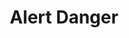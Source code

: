 ---
title: Alert Danger
category: Application
paid: false
isActive: true
ltr: {"vue":{"vueTail":[{"label":"App.vue","code":"<template>\n  <div class=\"mt-12 mx-4 px-4 rounded-md border-l-4 border-red-500 bg-red-50 md:max-w-2xl md:mx-auto\">\n    <div class=\"flex justify-between py-3\">\n      <div class=\"flex\">\n        <div>\n          <svg xmlns=\"http://www.w3.org/2000/svg\" class=\"h-6 w-6 text-red-500\" viewBox=\"0 0 20 20\"\n            fill=\"currentColor\">\n            <path fillRule=\"evenodd\"\n              d=\"M18 10a8 8 0 11-16 0 8 8 0 0116 0zm-7 4a1 1 0 11-2 0 1 1 0 012 0zm-1-9a1 1 0 00-1 1v4a1 1 0 102 0V6a1 1 0 00-1-1z\"\n              clipRule=\"evenodd\" />\n          </svg>\n        </div>\n        <div class=\"self-center ml-3\">\n          <span class=\"text-red-600 font-semibold\">\n            Error\n          </span>\n          <p class=\"text-red-600 mt-1\">\n            Sorry something wrong happened, please enter a correct email.\n          </p>\n        </div>\n      </div>\n      <button class=\"self-start text-red-500\">\n        <svg xmlns=\"http://www.w3.org/2000/svg\" class=\"h-5 w-5\" viewBox=\"0 0 20 20\" fill=\"currentColor\">\n          <path fillRule=\"evenodd\"\n            d=\"M4.293 4.293a1 1 0 011.414 0L10 8.586l4.293-4.293a1 1 0 111.414 1.414L11.414 10l4.293 4.293a1 1 0 01-1.414 1.414L10 11.414l-4.293 4.293a1 1 0 01-1.414-1.414L8.586 10 4.293 5.707a1 1 0 010-1.414z\"\n            clipRule=\"evenodd\" />\n        </svg>\n      </button>\n    </div>\n  </div>\n</template>"}],"vueCss":[{"label":"App.vue","code":"<template>\n  <div class=\"alert-error\">\n    <div class=\"alert-error-container\">\n      <div class=\"alert-details\">\n        <div class=\"alert-icon\">\n          <svg xmlns=\"http://www.w3.org/2000/svg\" viewBox=\"0 0 20 20\" fill=\"currentColor\">\n            <path fillRule=\"evenodd\"\n              d=\"M18 10a8 8 0 11-16 0 8 8 0 0116 0zm-7 4a1 1 0 11-2 0 1 1 0 012 0zm-1-9a1 1 0 00-1 1v4a1 1 0 102 0V6a1 1 0 00-1-1z\"\n              clipRule=\"evenodd\" />\n          </svg>\n        </div>\n        <div class=\"details\">\n          <span class=\"lable\">\n            Error\n          </span>\n          <p>\n            Sorry something wrong happened, please enter a correct email.\n          </p>\n        </div>\n      </div>\n      <button class=\"hide-btn\">\n        <svg xmlns=\"http://www.w3.org/2000/svg\" viewBox=\"0 0 20 20\" fill=\"currentColor\">\n          <path fillRule=\"evenodd\"\n            d=\"M4.293 4.293a1 1 0 011.414 0L10 8.586l4.293-4.293a1 1 0 111.414 1.414L11.414 10l4.293 4.293a1 1 0 01-1.414 1.414L10 11.414l-4.293 4.293a1 1 0 01-1.414-1.414L8.586 10 4.293 5.707a1 1 0 010-1.414z\"\n            clipRule=\"evenodd\" />\n        </svg>\n      </button>\n    </div>\n  </div>\n</template>"},{"label":"style.css","code":".alert-error {\n  margin: 3rem 1rem 0px 1rem;\n  padding: 0px 1rem 0px 1rem;\n  border-radius: 0.375rem;\n  border-left: solid 4px #ef4444;\n  background-color: #fef2f2;\n}\n\n@media (min-width: 768px) {\n  .alert-error {\n    max-width: 42rem;\n    margin-left: auto;\n    margin-right: auto;\n  }\n}\n\n.alert-error .alert-error-container {\n  display: flex;\n  justify-content: space-between;\n  padding: 0.75rem 0px 0.75rem 0px;\n}\n\n.alert-error .alert-error-container .alert-details {\n  display: flex;\n}\n\n.alert-error .alert-error-container .alert-details .alert-icon svg {\n  width: 1.5rem;\n  height: 1.5rem;\n  color: #ef4444;\n}\n\n.alert-error .alert-error-container .alert-details .details {\n  align-self: center;\n  margin-left: 0.75rem;\n}\n\n.alert-error .alert-error-container .alert-details .details .lable {\n  color: #dc2626;\n  font-weight: 600;\n}\n\n.alert-error .alert-error-container .alert-details .details p {\n  margin-top: 0.25rem;\n  color: #dc2626;\n}\n\n.alert-error .alert-error-container .hide-btn {\n  align-self: flex-start;\n  color: #ef4444;\n}\n\n.alert-error .alert-error-container .hide-btn svg {\n  width: 1.25rem;\n  height: 1.25rem;\n}"}]},"react":{"jsxTail":[{"code":"export default () => {\n    return (\n        <div className=\"mt-12 mx-4 px-4 rounded-md border-l-4 border-red-500 bg-red-50 md:max-w-2xl md:mx-auto md:px-8\">\n            <div className=\"flex justify-between py-3\">\n                <div className=\"flex\">\n                    <div>\n                        <svg xmlns=\"http://www.w3.org/2000/svg\" className=\"h-6 w-6 text-red-500\" viewBox=\"0 0 20 20\" fill=\"currentColor\">\n                            <path fillRule=\"evenodd\" d=\"M18 10a8 8 0 11-16 0 8 8 0 0116 0zm-7 4a1 1 0 11-2 0 1 1 0 012 0zm-1-9a1 1 0 00-1 1v4a1 1 0 102 0V6a1 1 0 00-1-1z\" clipRule=\"evenodd\" />\n                        </svg>\n                    </div>\n                    <div className=\"self-center ml-3\">\n                        <span className=\"text-red-600 font-semibold\">\n                            Error\n                        </span>\n                        <p className=\"text-red-600 mt-1\">\n                            Sorry something wrong happened, please enter a correct email.\n                        </p>\n                    </div>\n                </div>\n                <button className=\"self-start text-red-500\">\n                    <svg xmlns=\"http://www.w3.org/2000/svg\" className=\"h-5 w-5\" viewBox=\"0 0 20 20\" fill=\"currentColor\">\n                        <path fillRule=\"evenodd\" d=\"M4.293 4.293a1 1 0 011.414 0L10 8.586l4.293-4.293a1 1 0 111.414 1.414L11.414 10l4.293 4.293a1 1 0 01-1.414 1.414L10 11.414l-4.293 4.293a1 1 0 01-1.414-1.414L8.586 10 4.293 5.707a1 1 0 010-1.414z\" clipRule=\"evenodd\" />\n                    </svg>\n                </button>\n            </div>\n        </div>\n    )\n}","label":"App.jsx"}],"jsxCss":[{"label":"App.jsx","code":"export default () => {\n    return (\n        <div className=\"alert-error\">\n            <div className=\"alert-error-container\">\n                <div className=\"alert-details\">\n                    <div className=\"alert-icon\">\n                        <svg xmlns=\"http://www.w3.org/2000/svg\" viewBox=\"0 0 20 20\" fill=\"currentColor\">\n                            <path fillRule=\"evenodd\" d=\"M18 10a8 8 0 11-16 0 8 8 0 0116 0zm-7 4a1 1 0 11-2 0 1 1 0 012 0zm-1-9a1 1 0 00-1 1v4a1 1 0 102 0V6a1 1 0 00-1-1z\" clipRule=\"evenodd\" />\n                        </svg>\n                    </div>\n                    <div className=\"details\">\n                        <span className=\"lable\">\n                            Error\n                        </span>\n                        <p>\n                            Sorry something wrong happened, please enter a correct email.\n                        </p>\n                    </div>\n                </div>\n                <button className=\"hide-btn\">\n                    <svg xmlns=\"http://www.w3.org/2000/svg\" viewBox=\"0 0 20 20\" fill=\"currentColor\">\n                        <path fillRule=\"evenodd\" d=\"M4.293 4.293a1 1 0 011.414 0L10 8.586l4.293-4.293a1 1 0 111.414 1.414L11.414 10l4.293 4.293a1 1 0 01-1.414 1.414L10 11.414l-4.293 4.293a1 1 0 01-1.414-1.414L8.586 10 4.293 5.707a1 1 0 010-1.414z\" clipRule=\"evenodd\" />\n                    </svg>\n                </button>\n            </div>\n        </div>\n    )\n}\n"},{"code":".alert-error {\n  margin: 3rem 1rem 0px 1rem;\n  padding: 0px 1rem 0px 1rem;\n  border-radius: 0.375rem;\n  border-left: solid 4px #ef4444;\n  background-color: #fef2f2;\n}\n@media (min-width: 768px) {\n  .alert-error {\n    max-width: 42rem;\n    margin-left: auto;\n    margin-right: auto;\n  }\n}\n.alert-error .alert-error-container {\n  display: flex;\n  justify-content: space-between;\n  padding: 0.75rem 0px 0.75rem 0px;\n}\n.alert-error .alert-error-container .alert-details {\n  display: flex;\n}\n.alert-error .alert-error-container .alert-details .alert-icon svg {\n  width: 1.5rem;\n  height: 1.5rem;\n  color: #ef4444;\n}\n.alert-error .alert-error-container .alert-details .details {\n  align-self: center;\n  margin-left: 0.75rem;\n}\n.alert-error .alert-error-container .alert-details .details .lable {\n  color: #dc2626;\n  font-weight: 600;\n}\n.alert-error .alert-error-container .alert-details .details p {\n  margin-top: 0.25rem;\n  color: #dc2626;\n}\n.alert-error .alert-error-container .hide-btn {\n  align-self: flex-start;\n  color: #ef4444;\n}\n.alert-error .alert-error-container .hide-btn svg {\n  width: 1.25rem;\n  height: 1.25rem;\n}\n","label":"style.css"}]},"preview":"function App() {\n    return (\n        <div className=\"mt-12 mx-4 px-4 rounded-md border-l-4 border-red-500 bg-red-50 md:max-w-2xl md:mx-auto md:px-8\">\n            <div className=\"flex justify-between py-3\">\n                <div className=\"flex\">\n                    <div>\n                        <svg xmlns=\"http://www.w3.org/2000/svg\" className=\"h-6 w-6 text-red-500\" viewBox=\"0 0 20 20\" fill=\"currentColor\">\n                            <path fillRule=\"evenodd\" d=\"M18 10a8 8 0 11-16 0 8 8 0 0116 0zm-7 4a1 1 0 11-2 0 1 1 0 012 0zm-1-9a1 1 0 00-1 1v4a1 1 0 102 0V6a1 1 0 00-1-1z\" clipRule=\"evenodd\" />\n                        </svg>\n                    </div>\n                    <div className=\"self-center ml-3\">\n                        <span className=\"text-red-600 font-semibold\">\n                            Error\n                        </span>\n                        <p className=\"text-red-600 mt-1\">\n                            Sorry something wrong happened, please enter a correct email.\n                        </p>\n                    </div>\n                </div>\n                <button className=\"self-start text-red-500\">\n                    <svg xmlns=\"http://www.w3.org/2000/svg\" className=\"h-5 w-5\" viewBox=\"0 0 20 20\" fill=\"currentColor\">\n                        <path fillRule=\"evenodd\" d=\"M4.293 4.293a1 1 0 011.414 0L10 8.586l4.293-4.293a1 1 0 111.414 1.414L11.414 10l4.293 4.293a1 1 0 01-1.414 1.414L10 11.414l-4.293 4.293a1 1 0 01-1.414-1.414L8.586 10 4.293 5.707a1 1 0 010-1.414z\" clipRule=\"evenodd\" />\n                    </svg>\n                </button>\n            </div>\n        </div>\n    )\n}\n"}
rtl: {"vue":{"vueTail":[],"vueCss":[]},"preview":"function App() {\n    return (\n        <div className=\"mt-12 mx-4 px-4 rounded-md border-l-4 border-red-500 bg-red-50 md:max-w-2xl md:mx-auto md:px-8\">\n            <div className=\"flex justify-between py-3\">\n                <div className=\"flex\">\n                    <div>\n                        <svg xmlns=\"http://www.w3.org/2000/svg\" className=\"h-6 w-6 text-red-500\" viewBox=\"0 0 20 20\" fill=\"currentColor\">\n                            <path fillRule=\"evenodd\" d=\"M18 10a8 8 0 11-16 0 8 8 0 0116 0zm-7 4a1 1 0 11-2 0 1 1 0 012 0zm-1-9a1 1 0 00-1 1v4a1 1 0 102 0V6a1 1 0 00-1-1z\" clipRule=\"evenodd\" />\n                        </svg>\n                    </div>\n                    <div className=\"self-center mr-3\">\n                        <span className=\"text-red-600 font-semibold\">\n                            خطأ\n                        </span>\n                        <p className=\"text-red-600 mt-1\">\n                            عذرا حدث خطأ ما، يرجى إدخال البريد الإلكتروني الصحيح.\n                        </p>\n                    </div>\n                </div>\n                <button className=\"self-start text-red-500\">\n                    <svg xmlns=\"http://www.w3.org/2000/svg\" className=\"h-5 w-5\" viewBox=\"0 0 20 20\" fill=\"currentColor\">\n                        <path fillRule=\"evenodd\" d=\"M4.293 4.293a1 1 0 011.414 0L10 8.586l4.293-4.293a1 1 0 111.414 1.414L11.414 10l4.293 4.293a1 1 0 01-1.414 1.414L10 11.414l-4.293 4.293a1 1 0 01-1.414-1.414L8.586 10 4.293 5.707a1 1 0 010-1.414z\" clipRule=\"evenodd\" />\n                    </svg>\n                </button>\n            </div>\n        </div>\n    )\n}\n","react":{"jsxCss":[{"code":"export default () => {\n    return (\n        <div className=\"alert-error\">\n            <div className=\"alert-error-container\">\n                <div className=\"alert-details\">\n                    <div className=\"alert-icon\">\n                        <svg xmlns=\"http://www.w3.org/2000/svg\" viewBox=\"0 0 20 20\" fill=\"currentColor\">\n                            <path fillRule=\"evenodd\" d=\"M18 10a8 8 0 11-16 0 8 8 0 0116 0zm-7 4a1 1 0 11-2 0 1 1 0 012 0zm-1-9a1 1 0 00-1 1v4a1 1 0 102 0V6a1 1 0 00-1-1z\" clipRule=\"evenodd\" />\n                        </svg>\n                    </div>\n                    <div className=\"details\">\n                        <span className=\"lable\">\n                            خطأ\n                        </span>\n                        <p>\n                            عذرا حدث خطأ ما، يرجى إدخال البريد الإلكتروني الصحيح.\n                        </p>\n                    </div>\n                </div>\n                <button className=\"hide-btn\">\n                    <svg xmlns=\"http://www.w3.org/2000/svg\" viewBox=\"0 0 20 20\" fill=\"currentColor\">\n                        <path fillRule=\"evenodd\" d=\"M4.293 4.293a1 1 0 011.414 0L10 8.586l4.293-4.293a1 1 0 111.414 1.414L11.414 10l4.293 4.293a1 1 0 01-1.414 1.414L10 11.414l-4.293 4.293a1 1 0 01-1.414-1.414L8.586 10 4.293 5.707a1 1 0 010-1.414z\" clipRule=\"evenodd\" />\n                    </svg>\n                </button>\n            </div>\n        </div>\n    )\n}","label":"App.jsx"},{"label":"style.css","code":".alert-error {\n  margin: 3rem 1rem 0px 1rem;\n  padding: 0px 1rem 0px 1rem;\n  border-radius: 0.375rem;\n  border-right: solid 4px #ef4444;\n  background-color: #fef2f2;\n}\n@media (min-width: 768px) {\n  .alert-error {\n    max-width: 42rem;\n    margin-left: auto;\n    margin-right: auto;\n  }\n}\n.alert-error .alert-error-container {\n  display: flex;\n  justify-content: space-between;\n  padding: 0.75rem 0px 0.75rem 0px;\n}\n.alert-error .alert-error-container .alert-details {\n  display: flex;\n}\n.alert-error .alert-error-container .alert-details .alert-icon svg {\n  width: 1.5rem;\n  height: 1.5rem;\n  color: #ef4444;\n}\n.alert-error .alert-error-container .alert-details .details {\n  align-self: center;\n  margin-right: 0.75rem;\n}\n.alert-error .alert-error-container .alert-details .details .lable {\n  color: #dc2626;\n  font-weight: 600;\n}\n.alert-error .alert-error-container .alert-details .details p {\n  margin-top: 0.25rem;\n  color: #dc2626;\n}\n.alert-error .alert-error-container .hide-btn {\n  align-self: flex-start;\n  color: #ef4444;\n}\n.alert-error .alert-error-container .hide-btn svg {\n  width: 1.25rem;\n  height: 1.25rem;\n}"}],"jsxTail":[{"label":"App.jsx","code":"export default () => {\n    return (\n        <div className=\"mt-12 mx-4 px-4 rounded-md border-l-4 border-red-500 bg-red-50 md:max-w-2xl md:mx-auto md:px-8\">\n            <div className=\"flex justify-between py-3\">\n                <div className=\"flex\">\n                    <div>\n                        <svg xmlns=\"http://www.w3.org/2000/svg\" className=\"h-6 w-6 text-red-500\" viewBox=\"0 0 20 20\" fill=\"currentColor\">\n                            <path fillRule=\"evenodd\" d=\"M18 10a8 8 0 11-16 0 8 8 0 0116 0zm-7 4a1 1 0 11-2 0 1 1 0 012 0zm-1-9a1 1 0 00-1 1v4a1 1 0 102 0V6a1 1 0 00-1-1z\" clipRule=\"evenodd\" />\n                        </svg>\n                    </div>\n                    <div className=\"self-center mr-3\">\n                        <span className=\"text-red-600 font-semibold\">\n                            خطأ\n                        </span>\n                        <p className=\"text-red-600 mt-1\">\n                            عذرا حدث خطأ ما، يرجى إدخال البريد الإلكتروني الصحيح.\n                        </p>\n                    </div>\n                </div>\n                <button className=\"self-start text-red-500\">\n                    <svg xmlns=\"http://www.w3.org/2000/svg\" className=\"h-5 w-5\" viewBox=\"0 0 20 20\" fill=\"currentColor\">\n                        <path fillRule=\"evenodd\" d=\"M4.293 4.293a1 1 0 011.414 0L10 8.586l4.293-4.293a1 1 0 111.414 1.414L11.414 10l4.293 4.293a1 1 0 01-1.414 1.414L10 11.414l-4.293 4.293a1 1 0 01-1.414-1.414L8.586 10 4.293 5.707a1 1 0 010-1.414z\" clipRule=\"evenodd\" />\n                    </svg>\n                </button>\n            </div>\n        </div>\n    )\n}\n"}]}}
slug: /alerts
id: c3c76d1f-316a-4f21-b0b4-3d27dee362d8
created_at: 3
---